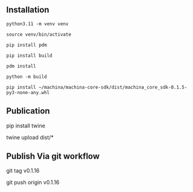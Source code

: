 ## Installation

```
python3.11 -m venv venv

source venv/bin/activate

pip install pdm

pip install build

pdm install

python -m build

pip install ~/machina/machina-core-sdk/dist/machina_core_sdk-0.1.5-py3-none-any.whl

```


## Publication

pip install twine

twine upload dist/*


## Publish Via git workflow

git tag v0.1.16

git push origin v0.1.16
